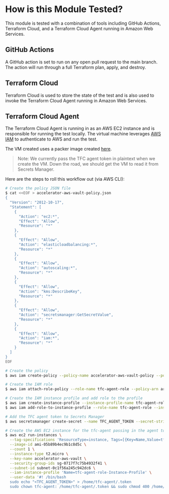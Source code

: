 # How is this Module Tested?
This module is tested with a combination of tools including GitHub Actions, Terraform Cloud, and a Terraform Cloud Agent running in Amazon Web Services.

## GitHub Actions
A GitHub action is set to run on any open pull request to the main branch. The action will run through a full Terraform plan, apply, and destroy.

## Terraform Cloud
Terraform Cloud is used to store the state of the test and is also used to invoke the Terraform Cloud Agent running in Amazon Web Services.

## Terraform Cloud Agent
The Terraform Cloud Agent is running in as an AWS EC2 instance and is responsible for running the test locally. The virtual machine leverages [AWS IAM](https://docs.aws.amazon.com/IAM/latest/UserGuide/introduction.html) to authenticate to AWS and run the test.

The VM created uses a packer image created [here](https://github.com/hashicorp-services/accelerator-vault-packer-images/tree/main/tests/aws).

> Note: We currently pass the TFC agent token in plaintext when we create the VM. Down the road, we should get the VM to read it from Secrets Manager.

Here are the steps to roll this workflow out (via AWS CLI):

```bash
# Create the policy JSON file
$ cat <<EOF > accelerator-aws-vault-policy.json
{
  "Version": "2012-10-17",
  "Statement": [
    {
      "Action": "ec2:*",
      "Effect": "Allow",
      "Resource": "*"
    },
    {
      "Effect": "Allow",
      "Action": "elasticloadbalancing:*",
      "Resource": "*"
    },
    {
      "Effect": "Allow",
      "Action": "autoscaling:*",
      "Resource": "*"
    },
    {
      "Effect": "Allow",
      "Action": "kms:DescribeKey",
      "Resource": "*"
    },
    {
      "Effect": "Allow",
      "Action": "secretsmanager:GetSecretValue",
      "Resource": "*"
    },
    {
      "Effect": "Allow",
      "Action": "iam:*",
      "Resource": "*"
    }
  ]
}
EOF

# Create the policy
$ aws iam create-policy --policy-name accelerator-aws-vault-policy --policy-document file://accelerator-aws-vault-policy.json

# Create the IAM role
$ aws iam attach-role-policy --role-name tfc-agent-role --policy-arn arn:aws:iam::849506427193:policy/accelerator-aws-vault-policy

# Create the IAM instance profile and add role to the profile
$ aws iam create-instance-profile --instance-profile-name tfc-agent-role-Instance-Profile
$ aws iam add-role-to-instance-profile --role-name tfc-agent-role --instance-profile-name tfc-agent-role-Instance-Profile

# Add the TFC agent token to Secrets Manager
$ aws secretsmanager create-secret --name TFC_AGENT_TOKEN --secret-string <TFC_AGENT_TOKEN>

# Create the AWS EC2 instance for the tfc-agent passing in the agent token
$ aws ec2 run-instances \
  --tag-specifications 'ResourceType=instance, Tags=[{Key=Name,Value=tfc-agent}]' \
  --image-id ami-05b89b4ec9b1c8d5c \
  --count 1 \
  --instance-type t2.micro \
  --key-name accelerator-aws-vault \
  --security-group-ids sg-0717f7c75b4932f41 \
  --subnet-id subnet-0c1f56a245c942dc6 \
  --iam-instance-profile 'Name=tfc-agent-role-Instance-Profile' \
  --user-data '#! /bin/bash
  sudo echo "<TFC_AGENT_TOKEN>" > /home/tfc-agent/.token
  sudo chown tfc-agent: /home/tfc-agent/.token && sudo chmod 400 /home/tfc-agent/.token'
```
